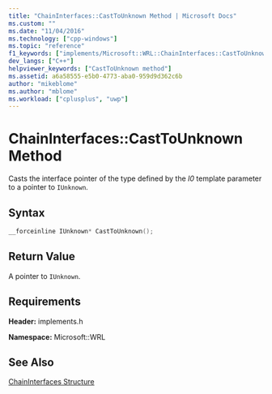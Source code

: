```yaml
---
title: "ChainInterfaces::CastToUnknown Method | Microsoft Docs"
ms.custom: ""
ms.date: "11/04/2016"
ms.technology: ["cpp-windows"]
ms.topic: "reference"
f1_keywords: ["implements/Microsoft::WRL::ChainInterfaces::CastToUnknown"]
dev_langs: ["C++"]
helpviewer_keywords: ["CastToUnknown method"]
ms.assetid: a6a58555-e5b0-4773-aba0-959d9d362c6b
author: "mikeblome"
ms.author: "mblome"
ms.workload: ["cplusplus", "uwp"]
---
```

# ChainInterfaces::CastToUnknown Method

Casts the interface pointer of the type defined by the *I0* template parameter to a pointer to `IUnknown`.

## Syntax

```cpp
__forceinline IUnknown* CastToUnknown();
```

## Return Value

A pointer to `IUnknown`.

## Requirements

**Header:** implements.h

**Namespace:** Microsoft::WRL

## See Also

[ChainInterfaces Structure](../windows/chaininterfaces-structure.md)
